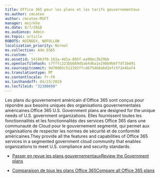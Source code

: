 ```yaml
---
title: Office 365 pour les plans et les tarifs gouvernementaux
ms.author: cmcatee
author: cmcatee-MSFT
manager: mnirkhe
ms.date: 8/7/2018
ms.audience: Admin
ms.topic: article
ROBOTS: NOINDEX, NOFOLLOW
localization_priority: Normal
ms.collection: Adm_O365
ms.custom: ''
ms.assetid: 541063f0-181a-4d1a-895f-ea90ec3b29bb
ms.openlocfilehash: c7fffc223bbb89d5ab4d6a1e290b9b6f7df3bd91
ms.sourcegitcommit: 9d78905c512192ffc4675468abd2efc5f2e4baf4
ms.translationtype: MT
ms.contentlocale: fr-FR
ms.lasthandoff: 04/23/2019
ms.locfileid: "32388698"
---
```

<span data-ttu-id="f8e88-102">Les plans du gouvernement américain d'Office 365 sont conçus pour répondre aux besoins uniques des organisations gouvernementales américaines.</span><span class="sxs-lookup"><span data-stu-id="f8e88-102">Office 365 U.S. Government plans are designed for the unique needs of U.S. government organizations.</span></span> <span data-ttu-id="f8e88-103">Elles fournissent toutes les fonctionnalités et les fonctionnalités des services Office 365 dans une communauté de Cloud pour le gouvernement segmenté, qui permet aux organisations de respecter les normes de sécurité et de conformité américaines.</span><span class="sxs-lookup"><span data-stu-id="f8e88-103">They provide all the features and capabilities of Office 365 services in a segmented government cloud community that enables organizations to meet U.S. compliance and security standards.</span></span>
  
- [<span data-ttu-id="f8e88-104">Passer en revue les plans gouvernementaux</span><span class="sxs-lookup"><span data-stu-id="f8e88-104">Review the Government plans</span></span>](https://products.office.com/government/compare-office-365-government-plans)
    
- [<span data-ttu-id="f8e88-105">Comparaison de tous les plans Office 365</span><span class="sxs-lookup"><span data-stu-id="f8e88-105">Compare all Office 365 plans</span></span>](https://products.office.com/business/compare-more-office-365-for-business-plans)
    

